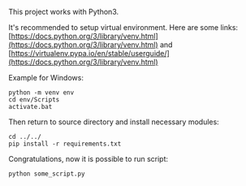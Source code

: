 This project works with Python3.

It's recommended to setup virtual environment. Here are some links:
[https://docs.python.org/3/library/venv.html](https://docs.python.org/3/library/venv.html) and 
[https://virtualenv.pypa.io/en/stable/userguide/](https://docs.python.org/3/library/venv.html)

Example for Windows:

```
python -m venv env
cd env/Scripts
activate.bat
```

Then return to source directory and install necessary modules:

```
cd ../../
pip install -r requirements.txt
```

Congratulations, now it is possible to run script:
```
python some_script.py
```

